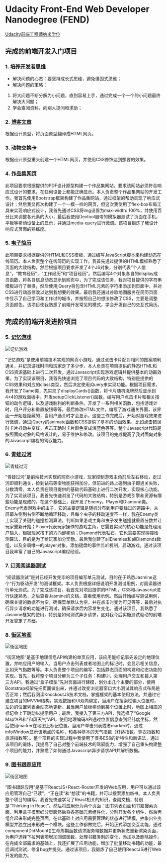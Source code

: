 # Udacity Front-End Web Developer Nanodegree (FEND)

[Udacity前端工程师纳米学位](http://cn.udacity.com/fend)

## 完成的前端开发入门项目

### 1. [培养开发者思维](https://github.com/leesper/become-frontend-developer/tree/master/P0_WebDeveloperMindset)
* 解决问题的心态：要坚持成长式思维，避免僵固式思维；
* 解决问题的策略：
1. 将大问题不断分解为小问题，直到容易上手，通过完成一个一个的小问题最终解决大问题；
2. 学会查阅资料，向别人提问和求助；

### 2. [博客文章](https://github.com/leesper/become-frontend-developer/tree/master/P1_MockupToArticle)
根据设计原型，将页面原型翻译成HTML网页。

### 3. [动物交换卡](https://github.com/leesper/become-frontend-developer/tree/master/P2_AnimalTradingCards)
根据设计原型重头创建一个HTML网页，并使用CSS修饰达到想要的效果。

### 4. [作品集网页](https://github.com/leesper/become-frontend-developer/tree/master/P3_PortfolioSite)
此项目要求根据提供的PDF设计原型构建一个作品集网站，要求该网站必须符合响应式设计的要求，在任何设备上都能正确显示。本人负责整个作品集网站的开发工作。我首先使用Bootstrap框架构建了作品集网站，通过框架的帮助实现了响应式设计；然后我又再次构建了一个一模一样的网页，但这次我使用了flex-box布局工具来实现响应式设计，我首先通过CSS将img设置为max-width: 100%，并使用百分比来调整各元素的大小，最后我使用Devtool自带的模拟器测试了页面在手机，平板等移动设备上的显示，并通过media-query进行微调。该项目锻炼了我设计响应式页面的熟练度。

### 5. [电子简历](https://github.com/leesper/become-frontend-developer/tree/master/P4_OnlineResume)
此项目要求根据提供的HTML和CSS模板，通过编写JavaScript脚本来构建动态在线简历。本人负责整个在线简历的实现工作。我首先通过提供的HTML模板熟悉了页面的大致结构，然后根据项目要求开发了4个JS对象，分别代表“个人信息”，“教育经历”，“工作经历”和“项目经历”。然后编写4个对象各自的display成员函数，将各自信息动态显示到网页中，为了完成该任务，我对项目提供的字符串模板进行了替换，然后使用jQuery将包含HTML元素的字符串添加到页面中，并对CSS进行动态修改以达到我想要的效果。最后我还通过谷歌地图服务在简历页面中显示了自己学习和工作过的城市，并按照自己的想法修改了CSS，主要是调整页面颜色。该项目使我熟悉了前端开发常见的模式，学会开发自己的交互式简历。

## 完成的前端开发进阶项目
### 5. [记忆游戏](https://github.com/leesper/become-frontend-developer/tree/master/P5_MemoryGame)

![记忆游戏](img/memory_game.png)

“记忆游戏”是使用前端技术实现的网页小游戏，通过点击卡片配对相同的图案顺利通关，并记录游戏时间和玩家走了多少步。本人负责在项目提供的静态HTML和CSS资源基础上进行二次开发，通过Javascript实现游戏逻辑并提供基本的动画效果。为了实现该项目，我首先快速浏览了项目代码的大致结构，特别是提供的CSS效果和对应的class类型，然后决定使用jQuery来实现功能。根据项目需求，我开发了Game类，先实现了displayCards()函数，将卡片随机洗牌然后显示到4*4的游戏面板中。开发setupClickListener()函数，编写用户点击卡片和相关按钮的动作逻辑，以及游戏胜利的判断条件。开发了一系列相关函数，包括游戏计时，用户评分和重置按钮等等。最后修改HTML文件，编写了游戏通关界面，该界面一开始是隐藏的，当用户通关时才会显示，这些工作完成后，开始对游戏效果进行微调，通过jQuery的animate函数和CSS提供了基本的动画效果，比如点击错误时卡片抖动并变红，点击正确时卡片颜色变成浅蓝色等等。整个Javascript代码是按照面向对象的风格设计的，易于维护和修改。该项目的完成提高了我对面向对象的Javascript编程的驾驭能力。

### 6. [青蛙过河](https://github.com/leesper/become-frontend-developer/tree/master/P6_ArcadeGame)

![青蛙过河](img/arcade_game.png)

“青蛙过河”是前端技术实现的网页小游戏，玩家控制游戏主角前后左右移动，走过河即顺利通关，捡到钻石等宝物能获得加分，但前进的路上碰到虫子即通关失败，分数清零。本人负责在项目提供的基础代码基础上进行二次开发，实现核心功能。为了实现该项目，我首先快速浏览了代码的大致结构，特别是游戏引擎和资源有哪些功能是现成的。在这个基础上，我开发了Enemy，Player和Diamond类。Enemy代表游戏中的虫子，它的主要逻辑是随机分布到用户要经过的道路中，从屏幕左侧到右侧不断地循环移动，且每个虫子的移动速度不一样，我在Enemy类上实现了关键的碰撞检测算法，判断如果游戏主角和虫子发生碰撞就重置分数并让玩家重新开始；Player代表玩家操作的游戏主角，它需要实现的核心功能是处理用户输入，根据玩家按下的方向键移动；Diamond代表钻石，它也需要实现碰撞检测算法，目的是为了给玩家加分奖励。最后我创建了allEnemies和allDiamonds数组，以及全局唯一的player对象，添加键盘的事件监听机制，启动游戏。通过该项目我丰富了自己的Javascript编程经验。

### 7. [订阅阅读器测试](https://github.com/leesper/become-frontend-developer/tree/master/P7_FeedReader)

“阅读器测试”是对已经开发完毕的项目编写单元测试，目的在于熟悉Jasmine这个“行为驱动开发”的测试框架。本人负责根据详细说明开发测试用例，对阅读器进行单元测试。为了完成该项目，我首先对项目提供的HTML，CSS和Javascript进行快速熟悉，之后查看Jasmine的文档，查看使用示例。然后开始编写测试用例，确保关键的数据不为空，确保菜单默认为空，并在点击时变为可见等等，最后对执行异步请求的功能进行测试，确保请求后内容发生变化。通过该项目，我熟悉了Jasmine框架的使用，特别是如何测试异步请求，这对我今后实施测试驱动的前端开发奠定了基础。

### 8. [街区地图](https://github.com/leesper/become-frontend-developer/tree/master/P8_NeighborhoodMap)

![街区地图](img/neighborhood_map.jpg)

“街区地图”是基于地理信息API构建的单页应用，该应用能标记事先设定的地理位置，并响应用户的输入，当用户点击列表或者地图上的标记时，会显示相关信息，比如天气指数等等。本人负责整个项目的编写，包括静态页面的构建和动态功能的实现。首先，我将整个项目分解为三个子任务：构建UI，处理用户交互和接入第三方API。我通过“盒子模型”先对页面进行建模，划分出几个主要的部分，使用Bootstrap框架先把页面做出来，并通过改变浏览器窗口大小测试其响应式布局是否正常；然后我阅读KnockoutJS技术文档，掌握框架的基本使用方法，并通过它建立项目的MVVM结构，实现数据和UI双向绑定，当用户在搜索栏输入位置时，左边的位置列表会动态地更新，且当用户鼠标移动到某个位置上时，地图上相应的标记会上下跳动以提示用户；最后，我接入了第三方API，我选择了“Google Map”API和“和风天气”API，使用地理编码API通过位置信息查到经纬度坐标，然后使用marker在地图上标记位置，当用户单击列表或者marker时，通过infoWindow显示该地点的名称，和各种基本的天气指数（舒适指数，穿衣指数和旅游指数等）。整个项目的实现过程中我使用了很多ES6的新特性和新语法，通过该项目的锻炼，我提高了自己对整个前端技术的驾驭能力，增强了自己重头构建整个项目的能力，并熟悉了如何通过Javascript异步请求API并解析数据。

### 9. [图书跟踪应用](https://github.com/leesper/become-frontend-developer/tree/master/P9_MyReads)

![街区地图](img/my_reads.png)

“图书跟踪应用”是基于ReactJS+React-Router开发的Web应用，用户可以通过该应用管理自己“已读”，“正在读”和“想读”的书籍，并可以搜索添加新书。本人负责整个项目的编写。我首先快速学习了React相关的知识，查阅文档，特别是“Thinking in React”。然后将应用分为两个页面：图书列表页面和书籍搜索页面，利用盒子模型细分页面然后将各基础元素组件化，分别开发各个组件，然后再组合起来形成完整页面。在此基础上对应用需要管理的状态进行建模，抽象出业务模型并独立出来形成一个模块。这些工作都做完后，开始正式添加交互功能，通过componentDidMount()生命周期函数请求服务端数据并更新状态重新渲染页面，为用户选择下拉列表项增加回调函数，处理书籍类别的变化，添加以及删除操作。在完成全部需求的基础上，我还扩展了应用功能，增加了批量移动书籍的功能，最后调试测试，修复bug并提交。通过该项目，我锻炼了自己使用ReactJS进行Web开发的能力。
